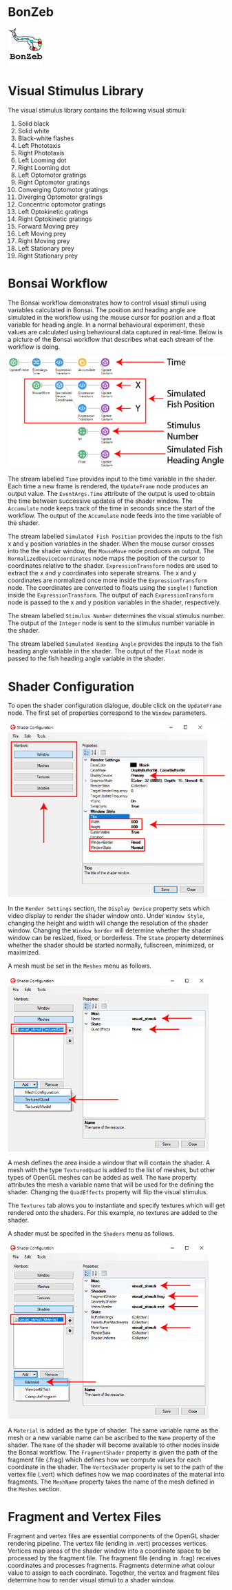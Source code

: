 # BonZeb
![](../../Resources/BonZeb_Logo.png)

# Visual Stimulus Library
The visual stimulus library contains the following visual stimuli:
1. Solid black
2. Solid white
3. Black-white flashes
4. Left Phototaxis
5. Right Phototaxis
6. Left Looming dot
7. Right Looming dot
8. Left Optomotor gratings
9. Right Optomotor gratings
10. Converging Optomotor gratings
11. Diverging Optomotor gratings
12. Concentric optomotor gratings
13. Left Optokinetic gratings
14. Right Optokinetic gratings
15. Forward Moving prey
16. Left Moving prey
17. Right Moving prey
18. Left Stationary prey
19. Right Stationary prey

# Bonsai Workflow
The Bonsai workflow demonstrates how to control visual stimuli using variables calculated in Bonsai.
The position and heading angle are simulated in the workflow using the mouse cursor for position and a float variable for heading angle.
In a normal behavioural experiment, these values are calculated using behavioural data captured in real-time.
Below is a picture of the Bonsai workflow that describes what each stream of the workflow is doing.

![](images/image1.png)

The stream labelled `Time` provides input to the time variable in the shader.
Each time a new frame is rendered, the `UpdateFrame` node produces an output value.
The `EventArgs.Time` attribute of the output is used to obtain the time between successive updates of the shader window.
The `Accumulate` node keeps track of the time in seconds since the start of the workflow.
The output of the `Accumulate` node feeds into the time variable of the shader.

The stream labelled `Simulated Fish Position` provides the inputs to the fish x and y position variables in the shader.
When the mouse cursor crosses into the the shader window, the `MouseMove` node produces an output.
The `NormalizedDeviceCoordinates` node maps the position of the cursor to coordinates relative to the shader.
`ExpressionTransform` nodes are used to extract the x and y coordinates into seperate streams.
The x and y coordinates are normalized once more inside the `ExpressionTransform` node.
The coordinates are converted to floats using the `single()` function inside the `ExpressionTransform`.
The output of each `ExpressionTransform` node is passed to the x and y position variables in the shader, respectively. 

The stream labelled `Stimulus Number` determines the visual stimulus number.
The output of the `Integer` node is sent to the stimulus number variable in the shader.

The stream labelled `Simulated Heading Angle` provides the inputs to the fish heading angle variable in the shader.
The output of the `Float` node is passed to the fish heading angle variable in the shader.

# Shader Configuration
To open the shader configuration dialogue, double click on the `UpdateFrame` node.
The first set of properties correspond to the `Window` parameters.

![](images/image2.png)

In the `Render Settings` section, the `Display Device` property sets which video display to render the shader window onto.
Under `Window Style`, changing the height and width will change the resolution of the shader window.
Changing the `Window border` will determine whether the shader window can be resized, fixed, or borderless.
The `State` property determines whether the shader should be started normally, fullscreen, minimized, or maximized.

A mesh must be set in the `Meshes` menu as follows.

![](images/image3.png)

A mesh defines the area inside a window that will contain the shader.
A mesh with the type `TexturedQuad` is added to the list of meshes, but other types of OpenGL meshes can be added as well.
The `Name` property attributes the mesh a variable name that will be used for the defining the shader.
Changing the `QuadEffects` property will flip the visual stimulus.

The `Textures` tab alows you to instantiate and specify textures which will get rendered onto the shaders.
For this example, no textures are added to the shader.

A shader must be specifed in the `Shaders` menu as follows.

![](images/image4.png)

A `Material` is added as the type of shader.
The same variable name as the mesh or a new variable name can be ascribed to the `Name` property of the shader.
The `Name` of the shader will become available to other nodes inside the Bonsai workflow.
The `FragmentShader` property is given the path of the fragment file (.frag) which defines how we compute values for each coordinate in the shader.
The `VertexShader` property is set to the path of the vertex file (.vert) which defines how we map coordinates of the material into fragments.
The `MeshName` property takes the name of the mesh defined in the `Meshes` section.

# Fragment and Vertex Files
Fragment and vertex files are essential components of the OpenGL shader rendering pipeline.
The vertex file (ending in .vert) processes vertices.
Vertices map areas of the shader window into a coordinate space to be processed by the fragment file.
The fragment file (ending in .frag) receives coordinates and processes fragments.
Fragments determine what colour value to assign to each coordinate.
Together, the vertex and fragment files determine how to render visual stimuli to a shader window.
